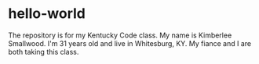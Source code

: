 # hello-world
The repository is for my Kentucky Code class.
My name is Kimberlee Smallwood. I'm 31 years old and live in Whitesburg, KY. My fiance and I are both taking this class.
